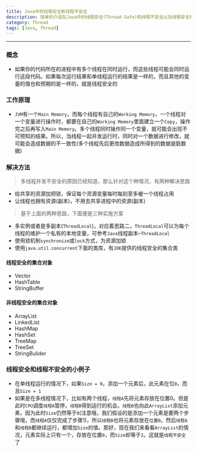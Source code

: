 ```yaml
---
title: Java中的线程安全和线程不安全
description: 简单的介绍在Java中的线程安全(Thread-Safe)和线程不安全以及线程安全和不安全的集合对象，还有一个通俗易懂的小例子
category: Thread
tags: [Java, Thread]
---
```


-----

### 概念

* 如果你的代码所在的进程中有多个线程在同时运行，而这些线程可能会同时运行这段代码。如果每次运行结果和单线程运行的结果是一样的，而且其他的变量的值也和预期的是一样的，就是线程安全的

### 工作原理

* `JVM`有一个`Main Memory`，而每个线程有自己的`Working Memory`，一个线程对一个变量进行操作时，都要在自己的`Working Memory`里面建立一个`Copy`，操作完之后再写入`Main Memory`。多个线程同时操作同一个变量，就可能会出现不可预知的结果。所以，当线程一起并发运行时，同时对一个数据进行修改，就可能会造成数据的不一致性(多个线程先后更改数据造成所得到的数据是脏数据)

### 解决方法

> 多线程并发不安全的原因已经知道，那么针对这个种情况，有两种解决思路

* 给共享的资源加把锁，保证每个资源变量每时每刻至多被一个线程占用
* 让线程也拥有资源(副本)，不用去共享进程中的资源(副本)

> 基于上面的两种思路，下面便是三种实施方案

* 多实例或者是多副本(`ThreadLocal`)，对应着思路二，`ThreadLocal`可以为每个线程的维护一个私有的本地变量，可参考`Java`线程副本–`ThreadLocal`
* 使用锁机制`synchronize`或`lock`方式，为资源加锁
* 使用`java.util.concurrent`下面的类库，有`JDK`提供的线程安全的集合类

#### 线程安全的集合对象

* Vector
* HashTable
* StringBuffer

#### 非线程安全的集合对象

* ArrayList
* LinkedList
* HashMap
* HashSet
* TreeMap
* TreeSet
* StringBulider

### 线程安全和线程不安全的小例子

* 在单线程运行的情况下，如果`Size = 0`，添加一个元素后，此元素在位`0`，而且`Size = 1`
* 如果是在多线程情况下，比如有两个线程，`线程A`先将元素存放在位置0。但是此时`CPU`调度`线程A`暂停，`线程B`得到运行的机会。`线程B`也向此`ArrayList`添加元素，因为此时`Size`仍然等于`0`(注意哦，我们假设的是添加一个元素是要两个步骤哦，而`线程A`仅仅完成了步骤1)，所以`线程B`也将元素存放在`位置0`。然后`线程A`和`线程B`都继续运行，都增加`Size`的值。那好，现在我们来看看`ArrayList`的情况，元素实际上只有一个，存放在位置`0`，而`Size`却等于`2`。这就是`线程不安全`了